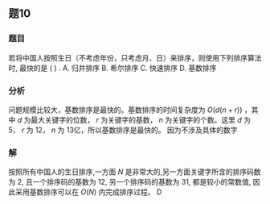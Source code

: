 ## 题10
### 题目
若将中国人按照生日（不考虑年份，只考虑月、日）来排序，则使用下列排序算法时, 最快的是 ( ) .
A. 归并排序 B. 希尔排序 C. 快速排序 D. 基数排序
### 分析
问题规模比较大，基数排序是最快的。基数排序的时间复杂度为 $O(d(n+r))$ ，其中 $d$ 为最大关键字的位数， $r$ 为关键字的基数， $n$ 为关键字的个数。这里 $d$ 为 5， $r$ 为 12， $n$ 为 13亿，所以基数排序是最快的。
因为不涉及具体的数字
### 解
按照所有中国人的生日排序,一方面 $N$ 是非常大的,另一方面关键字所含的排序码数为 2, 且一个排序码的基数为 12, 另一个排序码的基数为 31, 都是较小的常数值, 因此采用基数排序可以在 $O\left( N\right)$ 内完成排序过程。
D
